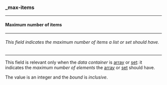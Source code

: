 ### _max-items



------
#### Maximum number of items



------
###### This field indicates the maximum number of items a list or set should have.



------
This field is relevant only when the *data container* is [array](_array_) or [set](_set_): it indicates the *maximum number of elements* the [array](_array_) or [set](_set_) should have.

The value is an integer and the *bound* is *inclusive*.